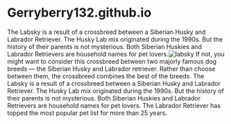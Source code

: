 # Gerryberry132.github.io
The Labsky is a result of a crossbreed between a Siberian Husky and Labrador Retriever.
The Husky Lab mix originated during the 1990s. But the history of their parents is not mysterious.
Both Siberian Huskies and Labrador Retrievers are household names for pet lovers.![labsky](https://user-images.githubusercontent.com/118113093/203877248-4031bdcb-809a-469c-99ac-ddeac3b95791.jpg)
If not, you might want to consider this crossbreed between two majorly famous dog breeds — the Siberian Husky and Labrador retriever. Rather than choose between them, the crossbreed combines the best of the breeds.
The Labsky is a result of a crossbreed between a Siberian Husky and Labrador Retriever. The Husky Lab mix originated during the 1990s. 
But the history of their parents is not mysterious. Both Siberian Huskies and Labrador Retrievers are household names for pet lovers. The Labrador Retriever has topped the most popular pet list for more than 25 years.

